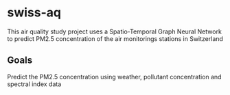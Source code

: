 # swiss-aq

This air quality study project uses a Spatio-Temporal Graph Neural Network to predict PM2.5 concentration of the air monitorings stations in Switzerland

## Goals

Predict the PM2.5 concentration using weather, pollutant concentration and spectral index data